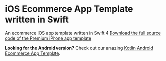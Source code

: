 # iOS Ecommerce App Template written in Swift

An ecommerce iOS app template written in Swift 4
<a href="http://iosapptemplates.com/templates/ecommerce-ios-app-template-swift-iphone">Download the full source code of the Premium iPhone app template</a>

<b>Looking for the Android version?</b> Check out our amazing <a href="https://www.instamobile.io/app-templates/ecommerce-android-app-template-kotlin-download/">Kotlin Android Ecommerce App Template</a>.
